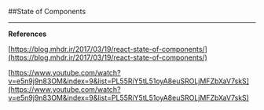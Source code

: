 ##State of Components

***

**References**

[https://blog.mhdr.ir/2017/03/19/react-state-of-components/](https://blog.mhdr.ir/2017/03/19/react-state-of-components/) 

[https://www.youtube.com/watch?v=e5n9j9n83OM&index=9&list=PL55RiY5tL51oyA8euSROLjMFZbXaV7skS](https://www.youtube.com/watch?v=e5n9j9n83OM&index=9&list=PL55RiY5tL51oyA8euSROLjMFZbXaV7skS) 